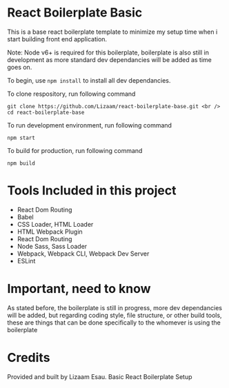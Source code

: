 # React Boilerplate Basic

This is a base react boilerplate template to minimize my setup time when i start building front end application.

Note: Node v6+ is required for this boilerplate, boilerplate is also still in development as more standard dev dependancies will be added as time goes on.

To begin, use `npm install` to install all dev dependancies.

To clone respository, run following command 

`git clone https://github.com/Lizaam/react-boilerplate-base.git <br /> cd react-boilerplate-base
`

To run development environment, run following command

`npm start`

To build for production, run following command

`npm build` 

# Tools Included in this project

<ul>
  <li>React Dom Routing</li>
  <li>Babel</li>
  <li>CSS Loader, HTML Loader</li>
  <li>HTML Webpack Plugin</li>
  <li>React Dom Routing</li>
  <li>Node Sass, Sass Loader</li>
  <li>Webpack, Webpack CLI, Webpack Dev Server</li>
  <li>ESLint</li>
</ul>

# Important, need to know

As stated before, the boilerplate is still in progress, more dev dependancies will be added, but regarding coding style, file structure, or other build tools, these are things that can be done specifically to the whomever is using the boilerplate

# Credits

Provided and built by Lizaam Esau. Basic React Boilerplate Setup
